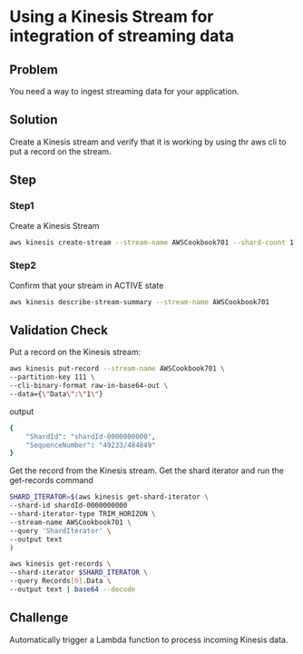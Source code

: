 # Using a Kinesis Stream for integration of streaming data

## Problem

You need a way to ingest streaming data for your application.

## Solution

Create a Kinesis stream and verify that it is working by using thr aws cli to put a record on the stream.

## Step

### Step1

Create a Kinesis Stream

```bash
aws kinesis create-stream --stream-name AWSCookbook701 --shard-count 1
```

### Step2

Confirm that your stream in ACTIVE state

```bash
aws kinesis describe-stream-summary --stream-name AWSCookbook701 
```

## Validation Check

Put a record on the Kinesis stream:

```bash
aws kinesis put-record --stream-name AWSCookbook701 \
--partition-key 111 \
--cli-binary-format raw-in-base64-out \
--data={\"Data\":\"1\"}
```

output
```bash
{
    "ShardId": "shardId-0000000000",
    "SequenceNumber": "49233/484849"
}
```

Get the record from the Kinesis stream.
Get the shard iterator and run the get-records command

```bash
SHARD_ITERATOR=$(aws kinesis get-shard-iterator \
--shard-id shardId-0000000000
--shard-iterator-type TRIM_HORIZON \
--stream-name AWSCookbook701 \
--query 'ShardIterator' \
--output text
)

aws kinesis get-records \
--shard-iterator $SHARD_ITERATOR \
--query Records[0].Data \
--output text | base64 --decode
```

## Challenge

Automatically trigger a Lambda function to process incoming Kinesis data.